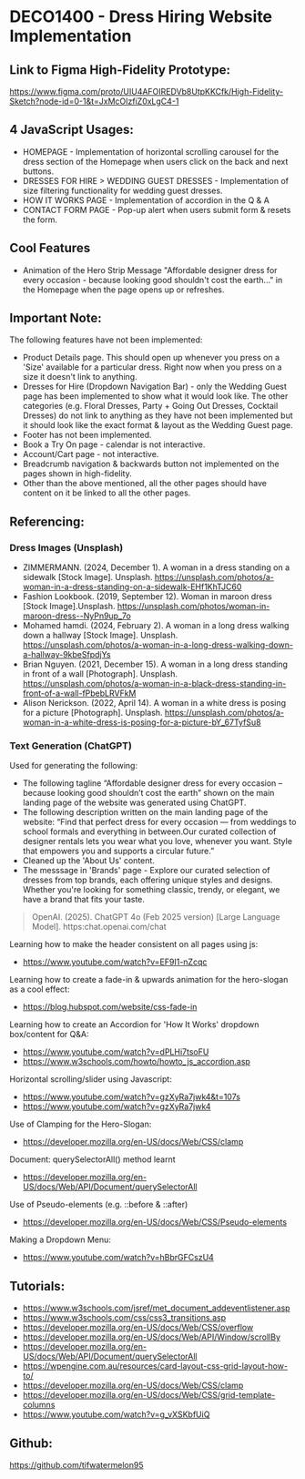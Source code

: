 # DECO1400 - Dress Hiring Website Implementation

## Link to Figma High-Fidelity Prototype:
https://www.figma.com/proto/UIU4AFOIREDVb8UtpKKCfk/High-Fidelity-Sketch?node-id=0-1&t=JxMcOIzfiZ0xLgC4-1

## 4 JavaScript Usages:

- HOMEPAGE - Implementation of horizontal scrolling carousel for the dress section of the Homepage when users click on the back and next buttons.
- DRESSES FOR HIRE > WEDDING GUEST DRESSES - Implementation of size filtering functionality for wedding guest dresses.
- HOW IT WORKS PAGE - Implementation of accordion in the Q & A
- CONTACT FORM PAGE - Pop-up alert when users submit form & resets the form.

## Cool Features
- Animation of the Hero Strip Message "Affordable designer dress for every occasion - 
because looking good shouldn't cost the earth..." in the Homepage when the page opens up or refreshes.

## Important Note:
The following features have not been implemented:
- Product Details page. This should open up whenever you press on a 'Size' available for a particular dress. 
Right now when you press on a size it doesn't link to anything.
- Dresses for Hire (Dropdown Navigation Bar) - only the Wedding Guest page has been implemented to show what it
would look like. The other categories (e.g. Floral Dresses, Party + Going Out Dresses, Cocktail Dresses) do 
not link to anything as they have not been implemented but it should look like the exact format & layout as the
Wedding Guest page.
- Footer has not been implemented. 
- Book a Try On page - calendar is not interactive. 
- Account/Cart page - not interactive.
- Breadcrumb navigation & backwards button not implemented on the pages shown in high-fidelity.
- Other than the above mentioned, all the other pages should have content on it be linked to all the other pages.


## Referencing:

### Dress Images (Unsplash)
- ZIMMERMANN. (2024, December 1). A woman in a dress standing on a sidewalk [Stock Image]. Unsplash. https://unsplash.com/photos/a-woman-in-a-dress-standing-on-a-sidewalk-EHf1KhTJC60
- Fashion Lookbook. (2019, September 12). Woman in maroon dress [Stock Image].Unsplash. https://unsplash.com/photos/woman-in-maroon-dress--NyPn9up_7o
- Mohamed hamdi. (2024, February 2). A woman in a long dress walking down a hallway [Stock Image]. Unsplash. https://unsplash.com/photos/a-woman-in-a-long-dress-walking-down-a-hallway-9kbeSfpdjYs
- Brian Nguyen. (2021, December 15). A woman in a long dress standing in front of a wall [Photograph]. Unsplash. https://unsplash.com/photos/a-woman-in-a-black-dress-standing-in-front-of-a-wall-fPbebLRVFkM
- Alison Nerickson. (2022, April 14). A woman in a white dress is posing for a picture [Photograph]. Unsplash. https://unsplash.com/photos/a-woman-in-a-white-dress-is-posing-for-a-picture-bY_67TyfSu8 

### Text Generation (ChatGPT)
Used for generating the following: 
- The following tagline “Affordable designer dress for every occasion – because looking
good shouldn’t cost the earth” shown on the main landing page of the website was
generated using ChatGPT.
- The following description written on the main landing page of the website: “Find that
perfect dress for every occasion — from weddings to school formals and everything in
between.Our curated collection of designer rentals lets you wear what you love, whenever
you want. Style that empowers you and supports a circular future.” 
- Cleaned up the 'About Us' content.
- The messsage in 'Brands' page - Explore our curated selection of dresses from top brands, each offering unique styles and designs. Whether you're looking for something classic, trendy, or elegant, we have a brand that fits your taste.

> OpenAI. (2025). ChatGPT 4o (Feb 2025 version) [Large Language Model]. https:chat.openai.com/chat

Learning how to make the header consistent on all pages using js:
- https://www.youtube.com/watch?v=EF9I1-nZcqc

Learning how to create a fade-in & upwards animation for the hero-slogan as a cool effect:
- https://blog.hubspot.com/website/css-fade-in

Learning how to create an Accordion for 'How It Works' dropdown box/content for Q&A:
- https://www.youtube.com/watch?v=dPLHi7tsoFU
- https://www.w3schools.com/howto/howto_js_accordion.asp

Horizontal scrolling/slider using Javascript:
- https://www.youtube.com/watch?v=gzXyRa7jwk4&t=107s
- https://www.youtube.com/watch?v=gzXyRa7jwk4

Use of Clamping for the Hero-Slogan:
- https://developer.mozilla.org/en-US/docs/Web/CSS/clamp

Document: querySelectorAll() method learnt
- https://developer.mozilla.org/en-US/docs/Web/API/Document/querySelectorAll

Use of Pseudo-elements (e.g. ::before & ::after)
- https://developer.mozilla.org/en-US/docs/Web/CSS/Pseudo-elements

Making a Dropdown Menu:
- https://www.youtube.com/watch?v=hBbrGFCszU4

## Tutorials:
- https://www.w3schools.com/jsref/met_document_addeventlistener.asp
- https://www.w3schools.com/css/css3_transitions.asp
- https://developer.mozilla.org/en-US/docs/Web/CSS/overflow
- https://developer.mozilla.org/en-US/docs/Web/API/Window/scrollBy
- https://developer.mozilla.org/en-US/docs/Web/API/Document/querySelectorAll
- https://wpengine.com.au/resources/card-layout-css-grid-layout-how-to/
- https://developer.mozilla.org/en-US/docs/Web/CSS/clamp
- https://developer.mozilla.org/en-US/docs/Web/CSS/grid-template-columns
- https://www.youtube.com/watch?v=g_vXSKbfUiQ 


## Github:
https://github.com/tifwatermelon95


